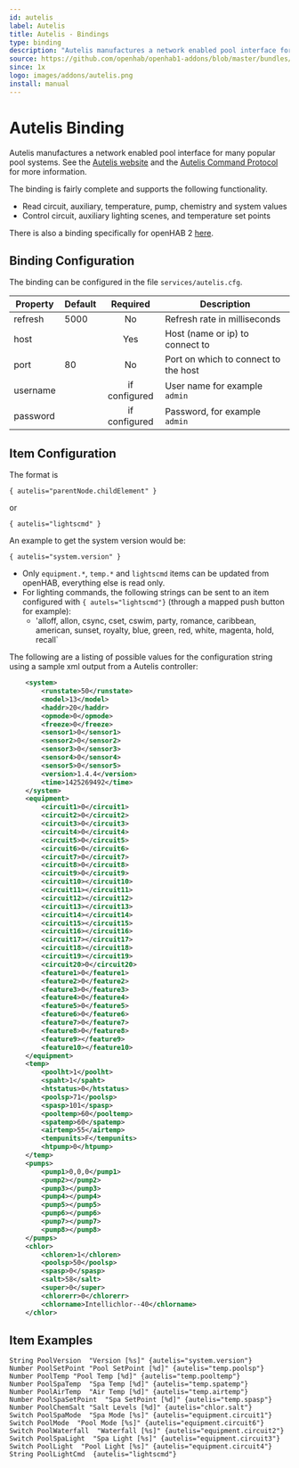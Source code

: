 ```yaml
---
id: autelis
label: Autelis
title: Autelis - Bindings
type: binding
description: "Autelis manufactures a network enabled pool interface for many popular pool systems.  See the [Autelis website](http://www.autelis.com) and the [Autelis Command Protocol](http://www.autelis.com/wiki/index.php?title=Pool_Control_(PI)_HTTP_Command_Reference) for more information."
source: https://github.com/openhab/openhab1-addons/blob/master/bundles/binding/org.openhab.binding.autelis/README.md
since: 1x
logo: images/addons/autelis.png
install: manual
---
```


<!-- Attention authors: Do not edit directly. Please add your changes to the appropriate source repository -->

<!-- {% include base.html %} -->

# Autelis Binding

Autelis manufactures a network enabled pool interface for many popular pool systems.  See the [Autelis website](http://www.autelis.com) and the [Autelis Command Protocol](http://www.autelis.com/wiki/index.php?title=Pool_Control_(PI)_HTTP_Command_Reference) for more information.

The binding is fairly complete and supports the following functionality.

* Read circuit, auxiliary, temperature, pump, chemistry and system values  
* Control circuit, auxiliary lighting scenes, and temperature set points

There is also a binding specifically for openHAB 2 [here](http://docs.openhab.org/addons/bindings/autelis/readme.html).

## Binding Configuration

The binding can be configured in the file `services/autelis.cfg`.

| Property | Default | Required | Description |
|----------|---------|:--------:|-------------|
| refresh  | 5000    |   No     | Refresh rate in milliseconds |
| host     |         |   Yes    | Host (name or ip) to connect to |
| port     | 80      |   No     | Port on which to connect to the host |
| username |         |   if configured | User name for example `admin` |
| password |         |   if configured | Password, for example `admin` |


## Item Configuration

The format is

```
{ autelis="parentNode.childElement" }
```

or

```
{ autelis="lightscmd" }
```

An example to get the system version would be:

```
{ autelis="system.version" }
```

* Only `equipment.*`, `temp.*` and `lightscmd` items can be updated from openHAB, everything else is read only.
* For lighting commands, the following strings can be sent to an item configured with `{ autels="lightscmd"}` (through a mapped push button for example):
  * 'alloff, allon, csync, cset, cswim, party, romance, caribbean, american, sunset, royalty, blue, green, red, white, magenta, hold, recall`

The following are a listing of possible values for the configuration string using a sample xml output from a Autelis controller:

```xml
    <system>
		<runstate>50</runstate>
		<model>13</model>
		<haddr>20</haddr>
		<opmode>0</opmode>
		<freeze>0</freeze>
		<sensor1>0</sensor1>
		<sensor2>0</sensor2>
		<sensor3>0</sensor3>
		<sensor4>0</sensor4>
		<sensor5>0</sensor5>
		<version>1.4.4</version>
		<time>1425269492</time>
	</system>
	<equipment>
		<circuit1>0</circuit1>
		<circuit2>0</circuit2>
		<circuit3>0</circuit3>
		<circuit4>0</circuit4>
		<circuit5>0</circuit5>
		<circuit6>0</circuit6>
		<circuit7>0</circuit7>
		<circuit8>0</circuit8>
		<circuit9>0</circuit9>
		<circuit10></circuit10>
		<circuit11></circuit11>
		<circuit12></circuit12>
		<circuit13></circuit13>
		<circuit14></circuit14>
		<circuit15></circuit15>
		<circuit16></circuit16>
		<circuit17></circuit17>
		<circuit18></circuit18>
		<circuit19></circuit19>
		<circuit20>0</circuit20>
		<feature1>0</feature1>
		<feature2>0</feature2>
		<feature3>0</feature3>
		<feature4>0</feature4>
		<feature5>0</feature5>
		<feature6>0</feature6>
		<feature7>0</feature7>
		<feature8>0</feature8>
		<feature9></feature9>
		<feature10></feature10>
	</equipment>
	<temp>
		<poolht>1</poolht>
		<spaht>1</spaht>
		<htstatus>0</htstatus>
		<poolsp>71</poolsp>
		<spasp>101</spasp>
		<pooltemp>60</pooltemp>
		<spatemp>60</spatemp>
		<airtemp>55</airtemp>
		<tempunits>F</tempunits>
		<htpump>0</htpump>
	</temp>
	<pumps>
		<pump1>0,0,0</pump1>
		<pump2></pump2>
		<pump3></pump3>
		<pump4></pump4>
		<pump5></pump5>
		<pump6></pump6>
		<pump7></pump7>
		<pump8></pump8>
	</pumps>
	<chlor>
		<chloren>1</chloren>
		<poolsp>50</poolsp>
		<spasp>0</spasp>
		<salt>58</salt>
		<super>0</super>
		<chlorerr>0</chlorerr>
		<chlorname>Intellichlor--40</chlorname>
	</chlor>
```

## Item Examples

```
String PoolVersion	"Version [%s]" {autelis="system.version"}
Number PoolSetPoint	"Pool SetPoint [%d]" {autelis="temp.poolsp"}
Number PoolTemp	"Pool Temp [%d]" {autelis="temp.pooltemp"}
Number PoolSpaTemp	"Spa Temp [%d]" {autelis="temp.spatemp"}
Number PoolAirTemp	"Air Temp [%d]" {autelis="temp.airtemp"}
Number PoolSpaSetPoint	"Spa SetPoint [%d]" {autelis="temp.spasp"}
Number PoolChemSalt	"Salt Levels [%d]" {autelis="chlor.salt"}
Switch PoolSpaMode  "Spa Mode [%s]" {autelis="equipment.circuit1"}
Switch PoolMode  "Pool Mode [%s]" {autelis="equipment.circuit6"}
Switch PoolWaterfall  "Waterfall [%s]" {autelis="equipment.circuit2"}
Switch PoolSpaLight  "Spa Light [%s]" {autelis="equipment.circuit3"}
Switch PoolLight  "Pool Light [%s]" {autelis="equipment.circuit4"}
String PoolLightCmd	 {autelis="lightscmd"}
```
